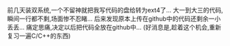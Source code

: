前几天装双系统,一个不留神就把我写代码的盘给转为ext4了...
大一到大三的代码,瞬间一行都不剩,场面惨不忍睹...
后来发现原本上传在github中的代码还剩余一小丢丢...
痛定思痛,决定以后把代码全放在github中...
(好消息是,趁着这个机会,重新复习一遍C/C++的东西)
